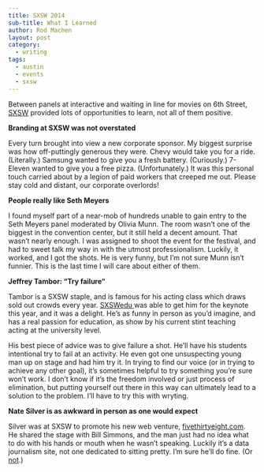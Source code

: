 ```yaml
---
title: SXSW 2014
sub-title: What I Learned
author: Rod Machen
layout: post
category:
  - writing
tags:
  - austin
  - events
  - sxsw
---
```

Between panels at interactive and waiting in line for movies on 6th Street, <a href="http://www.sxsw.com" target="_blank">SXSW</a> provided lots of opportunities to learn, not all of them positive.


  <strong><!-- <img class="alignright size-full wp-image-509" src="http://words.rodmachen.com/wp-content/uploads/2014/03/Seth-Meyers-head-e1395433232115.jpg" alt="Seth Meyers" width="320" height="256" /> -->Branding at SXSW was not overstated</strong>

  Every turn brought into view a new corporate sponsor. My biggest surprise was how off-puttingly generous they were. Chevy would take you for a ride. (Literally.) Samsung wanted to give you a fresh battery. (Curiously.) 7-Eleven wanted to give you a free pizza. (Unfortunately.) It was this personal touch carried about by a legion of paid workers that creeped me out. Please stay cold and distant, our corporate overlords!<!--more-->

  <strong>People really like Seth Meyers</strong>

<p dir="ltr">
  I found myself part of a near-mob of hundreds unable to gain entry to the Seth Meyers panel moderated by Olivia Munn. The room wasn&#8217;t one of the biggest in the convention center, but it still held a decent amount. That wasn&#8217;t nearly enough. I was assigned to shoot the event for the festival, and had to sweet talk my way in with the utmost professionalism. Luckily, it worked, and I got the shots. He is very funny, but I&#8217;m not sure Munn isn&#8217;t funnier. This is the last time I will care about either of them.<!-- <img class="alignright size-full wp-image-508" src="http://words.rodmachen.com/wp-content/uploads/2014/03/Olivia-Munn-Seth-Meyers.jpg" alt="Olivia Munn Seth Meyers" width="720" height="481" /> -->
</p>

  <strong>Jeffrey Tambor: “Try failure“</strong>

<p dir="ltr">
  Tambor is a SXSW staple, and is famous for his acting class which draws sold out crowds every year. <a href="http://www.sxswedu.com" target="_blank">SXSWedu </a>was able to get him for the keynote this year, and it was a delight. He&#8217;s as funny in person as you&#8217;d imagine, and has a real passion for education, as show by his current stint teaching acting at the university level.
</p>

<p dir="ltr">
  His best piece of advice was to give failure a shot. He&#8217;ll have his students intentional try to fail at an activity. He even got one unsuspecting young man up on stage and had him try it. In trying to find our voice (or in trying to achieve any other goal), it&#8217;s sometimes helpful to try something you&#8217;re sure won&#8217;t work. I don&#8217;t know if it&#8217;s the freedom involved or just process of elimination, but putting yourself out there in this way can ultimately lead to a solution to the problem. I’ll have to try this with wryting.
</p>


  <strong>Nate Silver is as awkward in person as one would expect</strong>

<p dir="ltr">
  <!-- <img class="alignright size-full wp-image-507" src="http://words.rodmachen.com/wp-content/uploads/2014/03/Nate-Silver.jpg" alt="Nate Silver" width="720" height="481" /> -->Silver was at SXSW to promote his new web venture, <a href="http://fivethirtyeight.com" target="_blank">fivethirtyeight.com</a>. He shared the stage with Bill Simmons, and the man just had no idea what to do with his hands or mouth when he wasn’t speaking. Luckily it’s a data journalism site, not one dedicated to sitting pretty. I’m sure he’ll do fine. (Or <a href="http://www.nationaljournal.com/energy/nate-silver-is-having-an-ezra-klein-moment-20140320" target="_blank">not</a>.)
</p>